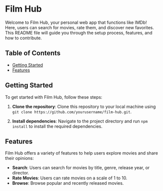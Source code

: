 # Film Hub

Welcome to Film Hub, your personal web app that functions like IMDb! Here, users can search for movies, rate them, and discover new favorites. This README file will guide you through the setup process, features, and how to contribute.

## Table of Contents

- [Getting Started](#getting-started)
- [Features](#features)

## Getting Started

To get started with Film Hub, follow these steps:

1. **Clone the repository**: Clone this repository to your local machine using `git clone https://github.com/yourusername/film-hub.git`.

2. **Install dependencies**: Navigate to the project directory and run `npm install` to install the required dependencies.

## Features

Film Hub offers a variety of features to help users explore movies and share their opinions:

- **Search**: Users can search for movies by title, genre, release year, or director.
- **Rate Movies**: Users can rate movies on a scale of 1 to 10.
- **Browse**: Browse popular and recently released movies.

